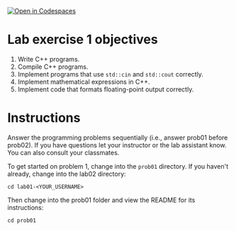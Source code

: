[![Open in Codespaces](https://classroom.github.com/assets/launch-codespace-7f7980b617ed060a017424585567c406b6ee15c891e84e1186181d67ecf80aa0.svg)](https://classroom.github.com/open-in-codespaces?assignment_repo_id=11619812)
# Lab exercise 1 objectives
1. Write C++ programs.
2. Compile C++ programs.
3. Implement programs that use `std::cin` and `std::cout` correctly.
4. Implement mathematical expressions in C++.
5. Implement code that formats floating-point output correctly.


# Instructions
Answer the programming problems sequentially (i.e., answer prob01 before prob02). 
If you have questions let your instructor or the lab assistant know. You can also consult your classmates.

To get started on problem 1, change into the `prob01` directory. If you haven't already, change into the lab02 directory:
```
cd lab01-<YOUR_USERNAME>
```

Then change into the prob01 folder and view the README for its instructions:
```
cd prob01
```
